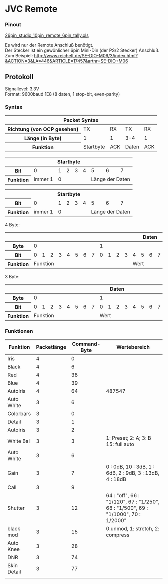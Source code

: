 JVC Remote
==========

### Pinout ###

[26pin_studio_10pin_remote_6pin_tally.xls](cable_doku/26pin_studio_10pin_remote_6pin_tally.xls)

Es wird nur der Remote Anschluß benötigt.<br />
Der Stecker ist ein gewönlicher 6pin Mini-Din (der PS/2 Stecker) Anschluß.<br />
Zum Beispiel: <http://www.reichelt.de/SE-DIO-M06/3/index.html?&ACTION=3&LA=446&ARTICLE=17457&artnr=SE-DIO+M06>

Protokoll
---------

Signallevel: 3.3V<br />
Format: 9600baud 1E8 (8 daten, 1 stop-bit, even-parity)

### Syntax ###

<table >
	<thead>
	<tr >
		<th  colspan="5">  Packet Syntax                                          </th>
	</tr>
	</thead>
	<tr >
		<th >Richtung (von OCP gesehen) </th>
        <td >  TX       </td>
        <td >  RX  </td>
        <td >  TX   </td>
        <td >  RX  </td>
	</tr>
	<tr >
		<th >Länge (in Byte)            </th>
        <td >  1        </td>
        <td >  1   </td>
        <td >  3-4  </td>
        <td >  1   </td>
	</tr>
	<tr >
		<th >Funktion                   </th>
        <td > Startbyte </td>
        <td > ACK  </td>
        <td > Daten </td>
        <td > ACK  </td>
	</tr>
</table>

<table >
	<thead>
	<tr >
		<th  colspan="9">  Startbyte    </th>
	</tr>
	</thead>
	<tr >
		<th > Bit      </th>
<td >  0        </td>
<td >  1  </td>
<td >  2  </td>
<td >  3  </td>
<td >  4  </td>
<td >  5  </td>
<td >  6  </td>
<td >  7  </td>
	</tr>
	<tr >
		<th > Funktion </th>
<td >  immer 1  </td>
<td  colspan="4">  0           </td>
<td  colspan="3">  Länge der Daten    </td>
	</tr>
</table>

<table>
   <tr>
    <th colspan="9">Startbyte</th>
   </tr>
   <tr>
    <th>Bit</th>
    <td>0</td>
    <td>1</td>
    <td>2</td>
    <td>3</td>
    <td>4</td>
    <td>5</td>
    <td>6</td>
    <td>7</td>
  </tr>
  <tr>
    <th>Funktion</th>
    <td>immer 1</td>
    <td colspan="4">0</td>
    <td colspan="3">Länge der Daten</td>
  </tr>
</table>

4 Byte:

<table >
	<thead>
	<tr >
		<th  colspan="33">  Daten    </th>
	</tr>
	</thead>
	<tr >
		<th > Byte     </th>
        <td  colspan="8">  0  </td>
        <td  colspan="8">  1  </td>
        <td  colspan="8">  2  </td>
        <td  colspan="8">  3  </td>
	</tr>
	<tr >
		<th > Bit      </th>
        <td >  0  </td>
        <td >  1  </td>
        <td >  2  </td>
        <td >  3  </td>
        <td >  4  </td>
        <td >  5  </td>
        <td >  6  </td>
        <td >  7  </td>
        <td >  0  </td>
        <td >  1  </td>
        <td >  2  </td>
        <td >  3  </td>
        <td >  4  </td>
        <td >  5  </td>
        <td >  6  </td>
        <td >  7  </td>
        <td >  0  </td>
        <td >  1  </td>
        <td >  2  </td>
        <td >  3  </td>
        <td >  4  </td>
        <td >  5  </td>
        <td >  6  </td>
        <td >  7  </td>
        <td >  0  </td>
        <td >  1  </td>
        <td >  2  </td>
        <td >  3  </td>
        <td >  4  </td>
        <td >  5  </td>
        <td >  6  </td>
        <td >  7  </td>
	</tr>
	<tr >
		<th > Funktion </th>
        <td  colspan="12">  Funktion  </td>
        <td  colspan="12">  Wert  </td>
        <td  colspan="8">  Prüfsumme  </td>
	</tr>
</table>

3 Byte:


<table >
	<thead>
	<tr >
		<th  colspan="25">  Daten    </th>
	</tr>
	</thead>
	<tr >
		<th > Byte     </th>
        <td  colspan="8">  0  </td>
        <td  colspan="8">  1  </td>
        <td  colspan="8">  2  </td>
	</tr>
	<tr >
		<th > Bit      </th>
        <td >  0  </td>
        <td >  1  </td>
        <td >  2  </td>
        <td >  3  </td>
        <td >  4  </td>
        <td >  5  </td>
        <td >  6  </td>
        <td >  7  </td>
        <td >  0  </td>
        <td >  1  </td>
        <td >  2  </td>
        <td >  3  </td>
        <td >  4  </td>
        <td >  5  </td>
        <td >  6  </td>
        <td >  7  </td>
        <td >  0  </td>
        <td >  1  </td>
        <td >  2  </td>
        <td >  3  </td>
        <td >  4  </td>
        <td >  5  </td>
        <td >  6  </td>
        <td >  7  </td>
	</tr>
	<tr >
		<th > Funktion </th>
        <td  colspan="8">  Funktion  </td>
        <td  colspan="8">  Wert  </td>
        <td  colspan="8">  Prüfsumme  </td>
	</tr>
</table>

                                                                       

### Funktionen ###

|  Funktion      | Packetlänge   | Command-Byte   | Wertebereich
|  ------------- | ------------- | -------------- | ---------------------------------------------------------------------------------------------- |
|  Iris          | 4             | 0              |                                                                                                |
|  Black         | 4             | 6              |                                                                                                |
|  Red           | 4             | 38             |                                                                                                |
|  Blue          | 4             | 39             |                                                                                                |
|  Autoiris      | 4             | 64             | 487547                                                                                         |
|  Auto White    | 3             | 6              |                                                                                                |
|  Colorbars     | 3             | 0              |                                                                                                |
|  Detail        | 3             | 1              |                                                                                                |
|  Autoiris      | 3             | 2              |                                                                                                |
|  White Bal     | 3             | 3              | 1: Preset; 2: A; 3: B 15: full auto                                                            |
|  Auto White    | 3             | 6              |                                                                                                |
|  Gain          | 3             | 7              | 0 : 0dB, 10 : 3dB, 1 : 6dB, 2 : 9dB, 3 : 13dB, 4 : 18dB                                        |
|  Call          | 3             | 9              |                                                                                                |
|  Shutter       | 3             | 12             | 64 : \"off\", 66 : \"1/120\", 67 : \"1/250\", 68 : \"1/500\", 69 : \"1/1000\", 70 : 1/2000\"   |
|  black mod     | 3             | 15             | 0:unmod, 1: stretch, 2: compress                                                               |
|  Auto Knee     | 3             | 28             |                                                                                                |
|  DNR           | 3             | 74             |                                                                                                |
|  Skin Detail   | 3             | 77             |                                                                                                |
                                                                                                                                                |

